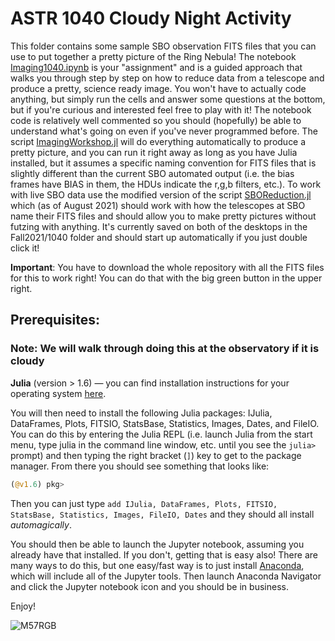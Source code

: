 # ASTR 1040 Cloudy Night Activity

This folder contains some sample SBO observation FITS files that you can use to put together a pretty picture of the Ring Nebula! The notebook [Imaging1040.ipynb](Imaging1040.ipynb) is your "assignment" and is a guided approach that walks you through step by step on how to reduce data from a telescope and produce a pretty, science ready image. You won't have to actually code anything, but simply run the cells and answer some questions at the bottom, but if you're curious and interested feel free to play with it! The notebook code is relatively well commented so you should (hopefully) be able to understand what's going on even if you've never programmed before. The script [ImagingWorkshop.jl](ImagingWorkshop.jl) will do everything automatically to produce a pretty picture, and you can run it right away as long as you have Julia installed, but it assumes a specific naming convention for FITS files that is slightly different than the current SBO automated output (i.e. the bias frames have BIAS in them, the HDUs indicate the r,g,b filters, etc.). To work with live SBO data use the modified version of the script [SBOReduction.jl](SBOReduction.jl) which (as of August 2021) should work with how the telescopes at SBO name their FITS files and should allow you to make pretty pictures without futzing with anything. It's currently saved on both of the desktops in the Fall2021/1040 folder and should start up automatically if you just double click it!

**Important**: You have to download the whole repository with all the FITS files for this to work right! You can do that with the big green button in the upper right.

## Prerequisites:

### Note: We will walk through doing this at the observatory if it is cloudy

**Julia** (version > 1.6) &mdash; you can find installation instructions for your operating system [here](https://julialang.org/downloads/).

You will then need to install the following Julia packages: IJulia, DataFrames, Plots, FITSIO, StatsBase, Statistics, Images, Dates, and FileIO. You can do this by entering the Julia REPL (i.e. launch Julia from the start menu, type julia in the command line window, etc. until you see the `julia>` prompt) and then typing the right bracket (`]`) key to get to the package manager. From there you should see something that looks like:

```julia
(@v1.6) pkg>
```

Then you can just type `add IJulia, DataFrames, Plots, FITSIO, StatsBase, Statistics, Images, FileIO, Dates` and they should all install *automagically*.

You should then be able to launch the Jupyter notebook, assuming you already have that installed. If you don't, getting that is easy also! There are many ways to do this, but one easy/fast way is to just install [Anaconda](https://www.anaconda.com/download/), which will include all of the Jupyter tools. Then launch Anaconda Navigator and click the Jupyter notebook icon and you should be in business.

Enjoy!

![M57RGB](M57RGB.png)
